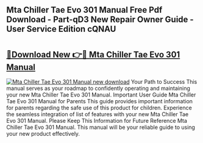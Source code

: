 ## Mta Chiller Tae Evo 301 Manual Free Pdf Download - Part-qD3 New Repair Owner Guide - User Service Edition cQNAU

# <h2><a href="http://bc57310.oget.top/?id=Mta+Chiller+Tae+Evo+301+Manual">🔗Download New 👉🔴 Mta Chiller Tae Evo 301 Manual</a></h2>

[![Mta Chiller Tae Evo 301 Manual new download](https://i.imgur.com/5g1atiW.png)](http://bc57310.oget.top/?id=Mta+Chiller+Tae+Evo+301+Manual)
Your Path to Success This manual serves as your roadmap to confidently operating and maintaining your new Mta Chiller Tae Evo 301 Manual. Important User Guide Mta Chiller Tae Evo 301 Manual for Parents This guide provides important information for parents regarding the safe use of this product for children. Experience the seamless integration of list of features with your new Mta Chiller Tae Evo 301 Manual. Please Keep This Information for Future Reference Mta Chiller Tae Evo 301 Manual. This manual will be your reliable guide to using your new product effectively.
